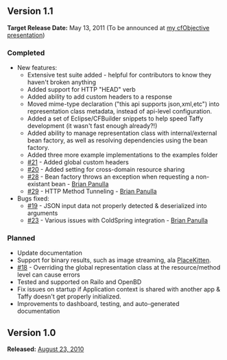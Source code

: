 ## Version 1.1
**Target Release Date:** May 13, 2011 (To be announced at [my cfObjective presentation](http://lanyrd.com/2011/cfobjective/scfzb/))
### Completed
  * New features:
    * Extensive test suite added - helpful for contributors to know they haven't broken anything
    * Added support for HTTP "HEAD" verb
    * Added ability to add custom headers to a response
    * Moved mime-type declaration ("this api supports json,xml,etc") into representation class metadata, instead of api-level configuration.
    * Added a set of Eclipse/CFBuilder snippets to help speed Taffy development (it wasn't fast enough already?!)
    * Added ability to manage representation class with internal/external bean factory, as well as resolving dependencies using the bean factory.
    * Added three more example implementations to the examples folder
    * [\#21](https://github.com/atuttle/taffy/issues/21) - Added global custom headers 
    * [\#20](https://github.com/atuttle/taffy/issues/20) - Added setting for cross-domain resource sharing
    * [\#28](https://github.com/atuttle/taffy/issues/28) - Bean factory throws an exception when requesting a non-existant bean - [Brian Panulla](https://github.com/bpanulla)
    * [\#29](https://github.com/atuttle/taffy/issues/29) - HTTP Method Tunneling  - [Brian Panulla](https://github.com/bpanulla)
  * Bugs fixed:
    * [\#19](https://github.com/atuttle/taffy/issues/19) - JSON input data not properly detected & deserialized into arguments
    * [\#23](https://github.com/atuttle/taffy/issues/24) - Various issues with ColdSpring integration - [Brian Panulla](https://github.com/bpanulla)
### Planned
  * Update documentation
  * Support for binary results, such as image streaming, ala [PlaceKitten](http://www.placekitten.com).
  * [\#18](https://github.com/atuttle/taffy/issues/18) - Overriding the global representation class at the resource/method level can cause errors
  * Tested and supported on Railo and OpenBD
  * Fix issues on startup if Application context is shared with another app & Taffy doesn't get properly initialized.
  * Improvements to dashboard, testing, and auto-generated documentation

## Version 1.0
**Released:** [August 23, 2010](http://fusiongrokker.com/post/taffy-a-restful-framework-for-coldfusion)